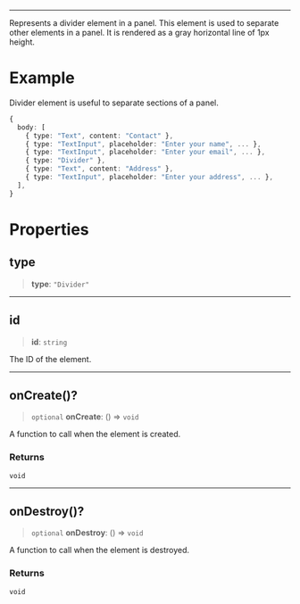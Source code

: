 ***

Represents a divider element in a panel.
This element is used to separate other elements in a panel.
It is rendered as a gray horizontal line of 1px height.

# Example

Divider element is useful to separate sections of a panel.

```typescript
{
  body: [
    { type: "Text", content: "Contact" },
    { type: "TextInput", placeholder: "Enter your name", ... },
    { type: "TextInput", placeholder: "Enter your email", ... },
    { type: "Divider" },
    { type: "Text", content: "Address" },
    { type: "TextInput", placeholder: "Enter your address", ... },
  ],
}
```

# Properties

## type

> **type**: `"Divider"`

***

## id

> **id**: `string`

The ID of the element.

***

## onCreate()?

> `optional` **onCreate**: () => `void`

A function to call when the element is created.

### Returns

`void`

***

## onDestroy()?

> `optional` **onDestroy**: () => `void`

A function to call when the element is destroyed.

### Returns

`void`
